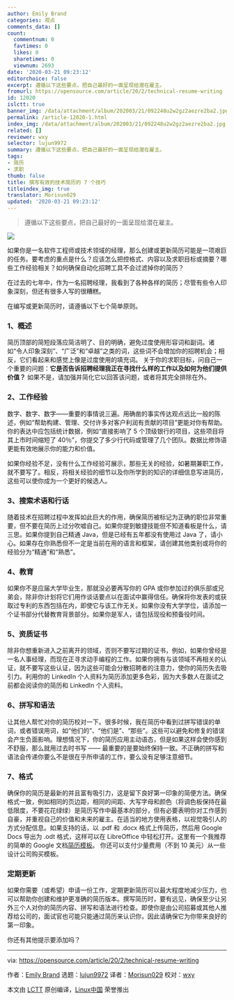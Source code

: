 ```yaml
---
author: Emily Brand
categories: 观点
comments_data: []
count:
  commentnum: 0
  favtimes: 0
  likes: 0
  sharetimes: 0
  viewnum: 2693
date: '2020-03-21 09:23:12'
editorchoice: false
excerpt: 遵循以下这些要点，把自己最好的一面呈现给潜在雇主。
fromurl: https://opensource.com/article/20/2/technical-resume-writing
id: 12020
islctt: true
banner_img: /data/attachment/album/202003/21/092248u2w2gz2aezre2ba2.jpg
permalink: /article-12020-1.html
index_img: /data/attachment/album/202003/21/092248u2w2gz2aezre2ba2.jpg.thumb.jpg
related: []
reviewer: wxy
selector: lujun9972
summary: 遵循以下这些要点，把自己最好的一面呈现给潜在雇主。
tags:
- 简历
- 求职
thumb: false
title: 撰写有效的技术简历的 7 个技巧
titleindex_img: true
translator: Morisun029
updated: '2020-03-21 09:23:12'
---
```



> 
> 遵循以下这些要点，把自己最好的一面呈现给潜在雇主。
> 
> 
> 


![](/data/attachment/album/202003/21/092248u2w2gz2aezre2ba2.jpg)


如果你是一名软件工程师或技术领域的经理，那么创建或更新简历可能是一项艰巨的任务。要考虑的重点是什么？应该怎么把控格式、内容以及求职目标或摘要？哪些工作经验相关？如何确保自动化招聘工具不会过滤掉你的简历？


在过去的七年中，作为一名招聘经理，我看到了各种各样的简历；尽管有些令人印象深刻，但还有很多人写的很糟糕。


在编写或更新简历时，请遵循以下七个简单原则。


### 1、概述


简历顶部的简短段落应简洁明了、目的明确，避免过度使用形容词和副词。诸如“令人印象深刻”、“广泛”和“卓越”之类的词，这些词不会增加你的招聘机会；相反，它们看起来和感觉上像是过度使用的填充词。 关于你的求职目标，问自己一个重要的问题：**它是否告诉招聘经理我正在寻找什么样的工作以及如何为他们提供价值？** 如果不是，请加强并简化它以回答该问题，或者将其完全排除在外。


### 2、工作经验


数字、数字、数字——重要的事情说三遍。用确凿的事实传达观点远比一般的陈述，例如“帮助构建、管理、交付许多对客户利润有贡献的项目”更能对你有帮助。你的表达中应包括统计数据，例如“直接影响了 5 个顶级银行的项目，这些项目将其上市时间缩短了 40％”，你提交了多少行代码或管理了几个团队。数据比修饰语更能有效地展示你的能力和价值。


如果你经验不足，没有什么工作经验可展示，那些无关的经验，如暑期兼职工作，就不要写了。相反，将相关经验的细节以及你所学到的知识的详细信息写进简历，这些可以使你成为一个更好的候选人。


### 3、搜索术语和行话


随着技术在招聘过程中发挥如此巨大的作用，确保简历被标记为正确的职位非常重要，但不要在简历上过分吹嘘自己。如果你提到敏捷技能但不知道看板是什么，请三思。如果你提到自己精通 Java，但是已经有五年都没有使用过 Java 了，请小心。如果存在你熟悉但不一定是当前在用的语言和框架，请创建其他类别或将你的经验分为“精通”和“熟悉”。


### 4、教育


如果你不是应届大学毕业生，那就没必要再写你的 GPA 或你参加过的俱乐部或兄弟会，除非你计划将它们用作谈话要点以在面试中赢得信任。确保将你发表的或获取过专利的东西包括在内，即使它与该工作无关。如果你没有大学学位，请添加一个证书部分代替教育背景部分。如果你是军人，请包括现役和预备役时间。


### 5、资质证书


除非你想重新进入之前离开的领域，否则不要写过期的证书，例如，如果你曾经是一名人事经理，而现在正寻求动手编程的工作。如果你拥有与该领域不再相关的认证，就不要写这些认证，因为这些可能会分散招聘者的注意力，使你的简历失去吸引力。利用你的 LinkedIn 个人资料为简历添加更多色彩，因为大多数人在面试之前都会阅读你的简历和 LinkedIn 个人资料。


### 6、拼写和语法


让其他人帮忙对你的简历校对一下。很多时候，我在简历中看到过拼写错误的单词，或者错误用词，如“他们的”、“他们是”、“那些”。这些可以避免和修复的错误会产生负面影响。理想情况下，你的简历应用主动语态，但是如果这样会使你感到不舒服，那么就用过去时书写 —— 最重要的是要始终保持一致。不正确的拼写和语法会传递你要么不是很在乎所申请的工作，要么没有足够注意细节。


### 7、格式


确保你的简历是最新的并且富有吸引力，这是留下良好第一印象的简便方法。确保格式一致，例如相同的页边距，相同的间距、大写字母和颜色（将调色板保持在最低限度，不要花花绿绿）是简历写作中最基本的部分，但有必要表明你对工作感到自豪，并重视自己的价值和未来的雇主。在适当的地方使用表格，以视觉吸引人的方式分配信息。如果支持的话，以 .pdf 和 .docx 格式上传简历，然后用 Google Docs 导出为 .odt 格式，这样可以在 LibreOffice 中轻松打开。这里有一个我推荐的简单的 Google 文档[简历模板](https://docs.google.com/document/d/1ARVyybC5qQEiCzUOLElwAdPpKOK0Qf88srr682eHdCQ/edit)。 你还可以支付少量费用（不到 10 美元）从一些设计公司购买模板。


### 定期更新


如果你需要（或希望）申请一份工作，定期更新简历可以最大程度地减少压力，也可以帮助你创建和维护更准确的简历版本。撰写简历时，要有远见，确保至少让另外三个人对你的简历内容、拼写和语法进行检查。即使你是由公司招募或其他人推荐给公司的，面试官也可能只能通过简历来认识你，因此请确保它为你带来良好的第一印象。


你还有其他提示要添加吗？




---


via: <https://opensource.com/article/20/2/technical-resume-writing>


作者：[Emily Brand](https://opensource.com/users/emily-brand) 选题：[lujun9972](https://github.com/lujun9972) 译者：[Morisun029](https://github.com/Morisun029) 校对：[wxy](https://github.com/wxy)


本文由 [LCTT](https://github.com/LCTT/TranslateProject) 原创编译，[Linux中国](https://linux.cn/) 荣誉推出
